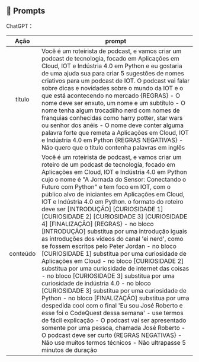 ## 🧠 Prompts


ChatGPT：

|   Ação   | prompt                                                                                                                                                                                                                                                                         |
| :------: | ------------------------------------------------------------------------------------------------------------------------------------------------------------------------------------------------------------------------------------------------------------------------------ |
|  título  | Você é um roteirista de podcast, e vamos criar um podcast de tecnologia, focado em Aplicações em Cloud, IOT e Indústria 4.0 em Python e eu gostaria de uma ajuda sua para criar 5 sugestões de nomes criativos para um podcast de IOT. O podcast vai falar sobre dicas e novidades sobre o mundo da IOT e o que está acontecendo no mercado {REGRAS} - O nome deve ser enxuto, um nome e um subtítulo - O nome tenha algum trocadilho nerd com nomes de franquias conhecidas como harry potter, star wars ou senhor dos anéis - O nome deve conter alguma palavra forte que remeta a Aplicações em Cloud, IOT e Indústria 4.0 em Python {REGRAS NEGATIVAS} - Não quero que o título contenha palavras em inglês                                                        |
| conteúdo | Você é um roteirista de podcast, e vamos criar um  roteiro de um podcast de tecnologia, focado em Aplicações em Cloud, IOT e Indústria 4.0 em Python cujo o nome é "A Jornada do Sensor: Conectando o Futuro com Python" e tem foco em IOT,  com o público alvo de iniciantes em Aplicações em Cloud, IOT e Indústria 4.0 em Python. o formato do roteiro deve ser [INTRODUÇÃO] [CURIOSIDADE 1] [CURIOSIDADE 2] [CURIOSIDADE 3] [CURIOSIDADE 4] [FINALIZAÇÃO] {REGRAS} - no bloco [INTRODUÇÃO] substitua por uma introdução iguais as introduções dos vídeos do canal 'ei nerd', como se fossem escritos pelo Peter Jordan - no bloco [CURIOSIDADE 1] substitua por uma curiosidade de Aplicações em Cloud - no bloco [CURIOSIDADE 2] substitua por uma curiosidade de internet das coisas - no bloco [CURIOSIDADE 3] substitua por uma curiosidade de indústria 4.0 - no bloco [CURIOSIDADE 3] substitua por uma curiosidade de Python - no bloco [FINALIZAÇÃO] substitua por uma despedida cool com o final 'Eu sou José Roberto e esse foi o CodeQuest dessa semana' - use termos de fácil explicação - O podcast vai ser apresentado somente por uma pessoa, chamada José Roberto - O podcast deve ser curto {REGRAS NEGATIVAS} - Não use muitos termos técnicos - Não ultrapasse 5 minutos de duração |

